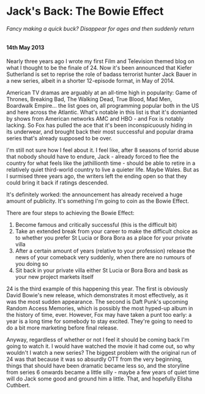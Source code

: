 # Jack's Back: The Bowie Effect

###### Fancy making a quick buck? Disappear for ages and then suddenly return

#### 14th May 2013

Nearly three years ago I wrote my first Film and Television themed blog on what I thought to be the finale of 24. Now it's been announced that Kiefer Sutherland is set to reprise the role of badass terrorist hunter Jack Bauer in a new series, albeit in a shorter 12-episode format, in May of 2014.

American TV dramas are arguably at an all-time high in popularity: Game of Thrones, Breaking Bad, The Walking Dead, True Blood, Mad Men, Boardwalk Empire... the list goes on, all programming popular both in the US and here across the Atlantic. What's notable in this list is that it's domianted by shows from American networks AMC and HBO - and Fox is notably lacking. So Fox has pulled the ace that it's been inconspicuously hiding in its underwear, and brought back their most successful and popular drama series that's already supposed to be over.

I'm still not sure how I feel about it. I feel like, after 8 seasons of torrid abuse that nobody should have to endure, Jack - already forced to flee the country for what feels like the jathillionth time - should be able to retire in a relatively quiet third-world country to live a quieter life. Maybe Wales. But as I surmised three years ago, the writers left the ending open so that they could bring it back if ratings descended.

It's definitely worked: the announcement has already received a huge amount of publicity. It's something I'm going to coin as the Bowie Effect.

There are four steps to achieving the Bowie Effect:

1. Become famous and critically successful (this is the difficult bit)
2. Take an extended break from your career to make the difficult choice as to whether you prefer St Lucia or Bora Bora as a place for your private villa
3. After a certain amount of years (relative to your profession) release the news of your comeback very suddenly, when there are no rumours of you doing so
4. Sit back in your private villa either St Lucia or Bora Bora and bask as your new project markets itself

24 is the third example of this happening this year. The first is obviously David Bowie's new release, which demonstrates it most effectively, as it was the most sudden appearance. The second is Daft Punk's upcoming Random Access Memories, which is possibly the most hyped-up album in the history of time, ever. However, Fox may have taken a punt too early: a year is a long time for somebody to stay excited. They're going to need to do a bit more marketing before final release.

Anyway, regardless of whether or not I feel it should be coming back I'm going to watch it. I would have watched the movie it had come out, so why wouldn't I watch a new series? The biggest problem with the original run of 24 was that because it was so absurdly OTT from the very beginning, things that should have been dramatic became less so, and the storyline from series 6 onwards became a little silly - maybe a few years of quiet time will do Jack some good and ground him a little. That, and hopefully Elisha Cuthbert.